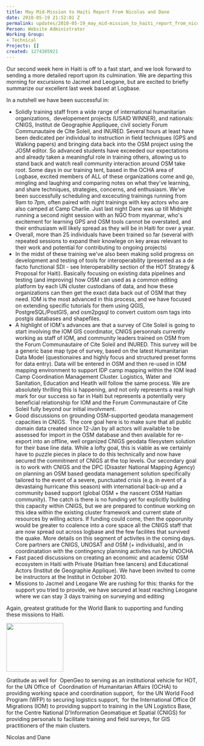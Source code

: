 ```yaml
---
title: May Mid-Mission to Haiti Report From Nicolas and Dane
date: 2010-05-19 21:52:01 Z
permalink: updates/2010-05-19_may_mid-mission_to_haiti_report_from_nicolas_and_dane
Person: Website Administrator
Working Group:
- Technical
Projects: []
created: 1274305921
---
```


<p>Our second week here in Haiti is off to a fast start, and we look forward to sending a more detailed report upon its culmination. We are departing this morning for excursions to Jacmel and Leogane, but are excited to briefly summarize our excellent last week based at Logbase.</p><p>In a nutshell we have been successful in:</p><ul><li>Solidly training staff from a wide range of international humanitarian organizations,&nbsp; developement projects (USAID WINNER), and nationals: CNIGS, Institut de Geographie Appliquee, civil society Forum&nbsp; Communautaire de CIte Soleil, and INURED. Several hours at least have been dedicated per individual to instruction in field techniques (GPS and Walking papers) and bringing data back into the OSM project using the JOSM editor. So advanced students have exceeded our expectations and already taken a meaningful role in training others, allowing us to stand back and watch reall community interaction around OSM take root. Some days in our training tent, based in the OCHA area of Logbase, excited members of ALL of these organizations come and go, mingling and laughing and comparing notes on what they've learning, and share techniques, strategies, concerns, and enthusiasm. We've been successfully scheduling and excecuting trainings running from 9am to 7pm, often paired with night trainings with key actors who are also camped at Camp Charlie. Just last night Dane was up till Midnight running a second night session with an NGO from myanmar, who's excitement for learning GPS and OSM tools cannot be overstated, and their enthusiasm will likely spread as they will be in Haiti for over a year.</li><li>Overall, more than 25 individuals have been trained so far (several with repeated sessions to expand their knowlege on key areas relevant to their work and potential for contributing to ongoing projects)</li><li>In the midst of these training we've also been making solid progress on development and testing of tools for interoperability (presented as a de facto functional SDI - see Interoperability section of the HOT Strategy &amp; Proposal for Haiti). Basically focusing on existing data pipelines and testing (and improving) how OSM can used as a common editing platform by each UN cluster custodians of data, and how these organizations can then get the exact data back out of OSM that they need. IOM is the most advanced in this process, and we have focused on extending specific tutorials for them using QGIS, PostgreSQL/PostGIS, and osm2pgsql to convert custom osm tags into postgis databases and shapefiles.</li><li>A highlight of IOM's advances are that a survey of Cite Soleil is going to start involving the IOM GIS coordinator, CNIGS personnals currently working as staff of IOM, and community leaders trained on OSM from the Forum Communautaire of Cite Soleil and INURED. This survey will be a generic base map type of survey, based on the latest Humanitarian Data Model (questionaires and highly focus and structured preset forms for data entry). Data will be entered in OSM and then re-used in IOM mapping environment to support IDP camp mapping within the IOM lead Camp Coordination Management Cluster. Logistics, Water and Sanitation, Education and Heatlh will follow the same process. We are absolutely thrilling this is happening, and not only represents a real high mark for our success so far in Haiti but represents a potentially very beneficial relationship for IOM and the Forum Communautaire of Cite Soleil fully beyond our initial involvment.</li><li>Good discussions on grounding OSM-supported geodata management capacities in CNIGS.&nbsp; The core goal here is to make sure that all public domain data created since 12-Jan by all actors will available to be assessed for import in the OSM database and then available for re-export into an offline, well organized CNIGS geodata filesystem solution for their base line data. While a lofty goal, this is viable as we certainly have to puzzle pieces in place to do this technically and now have secured the commitment of CNIGS at the top levels. Our secondary goal is to work with CNIGS and the DPC (Disaster National Mapping Agency) on planning an OSM based geodata management solution specifically tailored to the event of a severe, punctuated crisis (e.g. in event of a devastaing hurricane this season) with international back-up and a community based support (global OSM + the nascent OSM Haitian community). The catch is there is no funding yet for explicitly building this capacity within CNIGS, but we are prepared to continue working on this idea within the existing cluster framework and current state of resources by willing actors. If funding could come, then the opporunity would be greater to coalence into a core space all the CNIGS staff that are now spread out across logbase and the few facilites that survived the quake. More details on this segment of activites in the coming days. Core partners are CNIGS, UNOSAT and OSM (+ individuals), and in coordinatation with the contingency planning activites run by UNOCHA</li><li>Fast paced discussions on creating an economic and academic OSM ecosystem in Haiti with Private (Haitian free lancers) and Educational Actors (Institut de Geographie Applique). We have been invited to come be instructors at the Institut in October 2010.</li><li>Missions to Jacmel and Leogane We are rushing for this: thanks for the support you tried to provide, we have secured at least reaching Leogane where we can stay 3 days training on surveying and editing</li></ul><p>Again, greatest gratitude for the World Bank to supporting and funding these missions to Haiti.</p><p><img src="http://brainoff.com/weblog/wp-content/uploads/2010/05/wblogo-300x257.png" alt="" width="150" height="128"></p><p>Gratitude as well for&nbsp; OpenGeo to serving as an institutional vehicle for HOT, for the UN Office of&nbsp; Coordination of Humanitarian Affairs (OCHA) to providing working space and coordination support,&nbsp; for the UN World Food Program (WFP) to securing logistics support,&nbsp; for the International Office Of Migrations (IOM) to providing support to training in the UN Logistics Base, for the Centre National D'Information Geomatique et Spatial (CNIGS) for providing personals to facilitate training and field surveys, for GIS practitioners of the main clusters.</p><p>Nicolas and Dane</p>
